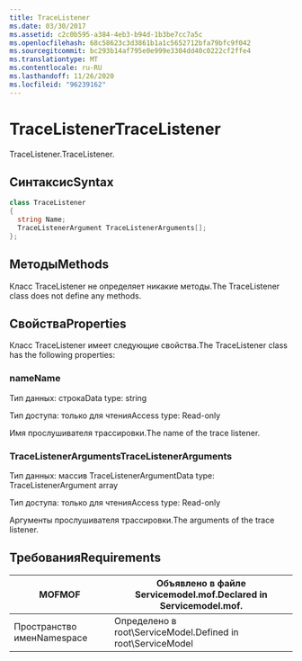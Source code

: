 ```yaml
---
title: TraceListener
ms.date: 03/30/2017
ms.assetid: c2c0b595-a384-4eb3-b94d-1b3be7cc7a5c
ms.openlocfilehash: 68c58623c3d3861b1a1c5652712bfa79bfc9f042
ms.sourcegitcommit: bc293b14af795e0e999e3304dd40c0222cf2ffe4
ms.translationtype: MT
ms.contentlocale: ru-RU
ms.lasthandoff: 11/26/2020
ms.locfileid: "96239162"
---
```

# <a name="tracelistener"></a><span data-ttu-id="ae5a2-102">TraceListener</span><span class="sxs-lookup"><span data-stu-id="ae5a2-102">TraceListener</span></span>

<span data-ttu-id="ae5a2-103">TraceListener.</span><span class="sxs-lookup"><span data-stu-id="ae5a2-103">TraceListener.</span></span>  
  
## <a name="syntax"></a><span data-ttu-id="ae5a2-104">Синтаксис</span><span class="sxs-lookup"><span data-stu-id="ae5a2-104">Syntax</span></span>  
  
```csharp
class TraceListener  
{  
  string Name;  
  TraceListenerArgument TraceListenerArguments[];  
};  
```  
  
## <a name="methods"></a><span data-ttu-id="ae5a2-105">Методы</span><span class="sxs-lookup"><span data-stu-id="ae5a2-105">Methods</span></span>  

 <span data-ttu-id="ae5a2-106">Класс TraceListener не определяет никакие методы.</span><span class="sxs-lookup"><span data-stu-id="ae5a2-106">The TraceListener class does not define any methods.</span></span>  
  
## <a name="properties"></a><span data-ttu-id="ae5a2-107">Свойства</span><span class="sxs-lookup"><span data-stu-id="ae5a2-107">Properties</span></span>  

 <span data-ttu-id="ae5a2-108">Класс TraceListener имеет следующие свойства.</span><span class="sxs-lookup"><span data-stu-id="ae5a2-108">The TraceListener class has the following properties:</span></span>  
  
### <a name="name"></a><span data-ttu-id="ae5a2-109">name</span><span class="sxs-lookup"><span data-stu-id="ae5a2-109">Name</span></span>  

 <span data-ttu-id="ae5a2-110">Тип данных: строка</span><span class="sxs-lookup"><span data-stu-id="ae5a2-110">Data type: string</span></span>  
  
 <span data-ttu-id="ae5a2-111">Тип доступа: только для чтения</span><span class="sxs-lookup"><span data-stu-id="ae5a2-111">Access type: Read-only</span></span>  
  
 <span data-ttu-id="ae5a2-112">Имя прослушивателя трассировки.</span><span class="sxs-lookup"><span data-stu-id="ae5a2-112">The name of the trace listener.</span></span>  
  
### <a name="tracelistenerarguments"></a><span data-ttu-id="ae5a2-113">TraceListenerArguments</span><span class="sxs-lookup"><span data-stu-id="ae5a2-113">TraceListenerArguments</span></span>  

 <span data-ttu-id="ae5a2-114">Тип данных: массив TraceListenerArgument</span><span class="sxs-lookup"><span data-stu-id="ae5a2-114">Data type: TraceListenerArgument array</span></span>  
  
 <span data-ttu-id="ae5a2-115">Тип доступа: только для чтения</span><span class="sxs-lookup"><span data-stu-id="ae5a2-115">Access type: Read-only</span></span>  
  
 <span data-ttu-id="ae5a2-116">Аргументы прослушивателя трассировки.</span><span class="sxs-lookup"><span data-stu-id="ae5a2-116">The arguments of the trace listener.</span></span>  
  
## <a name="requirements"></a><span data-ttu-id="ae5a2-117">Требования</span><span class="sxs-lookup"><span data-stu-id="ae5a2-117">Requirements</span></span>  
  
|<span data-ttu-id="ae5a2-118">MOF</span><span class="sxs-lookup"><span data-stu-id="ae5a2-118">MOF</span></span>|<span data-ttu-id="ae5a2-119">Объявлено в файле Servicemodel.mof.</span><span class="sxs-lookup"><span data-stu-id="ae5a2-119">Declared in Servicemodel.mof.</span></span>|  
|---------|-----------------------------------|  
|<span data-ttu-id="ae5a2-120">Пространство имен</span><span class="sxs-lookup"><span data-stu-id="ae5a2-120">Namespace</span></span>|<span data-ttu-id="ae5a2-121">Определено в root\ServiceModel.</span><span class="sxs-lookup"><span data-stu-id="ae5a2-121">Defined in root\ServiceModel</span></span>|
